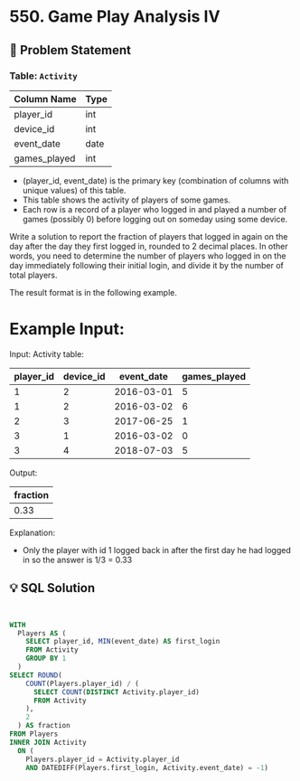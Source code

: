 # 550. Game Play Analysis IV

## 📝 Problem Statement

### Table: `Activity`

| Column Name  | Type    |
|--------------|---------|
| player_id    | int     |
| device_id    | int     |
| event_date   | date    |
| games_played | int     |

 - (player_id, event_date) is the primary key (combination of columns with unique values) of this table.
 - This table shows the activity of players of some games.
 - Each row is a record of a player who logged in and played a number of games (possibly 0) before logging out on someday using some device.

Write a solution to report the fraction of players that logged in again on the day after the day they first logged in, rounded to 2 decimal places. In other words, you need to determine the number of players who logged in on the day immediately following their initial login, and divide it by the number of total players.

The result format is in the following example.

 # Example Input:
Input: 
Activity table:

| player_id | device_id | event_date | games_played |
|-----------|-----------|------------|--------------|
| 1         | 2         | 2016-03-01 | 5            |
| 1         | 2         | 2016-03-02 | 6            |
| 2         | 3         | 2017-06-25 | 1            |
| 3         | 1         | 2016-03-02 | 0            |
| 3         | 4         | 2018-07-03 | 5            |

Output: 

| fraction  |
|-----------|
| 0.33      |

Explanation: 
 - Only the player with id 1 logged back in after the first day he had logged in so the answer is 1/3 = 0.33


## 💡 SQL Solution

```sql


WITH
  Players AS (
    SELECT player_id, MIN(event_date) AS first_login
    FROM Activity
    GROUP BY 1
  )
SELECT ROUND(
    COUNT(Players.player_id) / (
      SELECT COUNT(DISTINCT Activity.player_id)
      FROM Activity
    ),
    2
  ) AS fraction
FROM Players
INNER JOIN Activity
  ON (
    Players.player_id = Activity.player_id
    AND DATEDIFF(Players.first_login, Activity.event_date) = -1)
